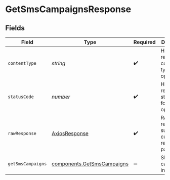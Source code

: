 # GetSmsCampaignsResponse


## Fields

| Field                                                                    | Type                                                                     | Required                                                                 | Description                                                              |
| ------------------------------------------------------------------------ | ------------------------------------------------------------------------ | ------------------------------------------------------------------------ | ------------------------------------------------------------------------ |
| `contentType`                                                            | *string*                                                                 | :heavy_check_mark:                                                       | HTTP response content type for this operation                            |
| `statusCode`                                                             | *number*                                                                 | :heavy_check_mark:                                                       | HTTP response status code for this operation                             |
| `rawResponse`                                                            | [AxiosResponse](https://axios-http.com/docs/res_schema)                  | :heavy_check_mark:                                                       | Raw HTTP response; suitable for custom response parsing                  |
| `getSmsCampaigns`                                                        | [components.GetSmsCampaigns](../../models/components/getsmscampaigns.md) | :heavy_minus_sign:                                                       | SMS campaigns informations                                               |